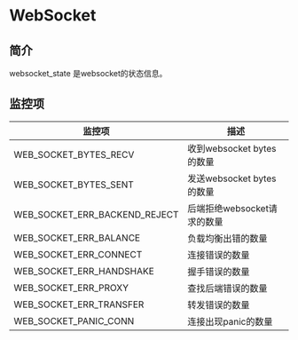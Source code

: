# WebSocket

## 简介

websocket_state 是websocket的状态信息。

## 监控项

| 监控项                        | 描述                        |
| ----------------------------- | --------------------------- |
| WEB_SOCKET_BYTES_RECV         | 收到websocket bytes的数量   |
| WEB_SOCKET_BYTES_SENT         | 发送websocket bytes的数量   |
| WEB_SOCKET_ERR_BACKEND_REJECT | 后端拒绝websocket请求的数量 |
| WEB_SOCKET_ERR_BALANCE        | 负载均衡出错的数量          |
| WEB_SOCKET_ERR_CONNECT        | 连接错误的数量              |
| WEB_SOCKET_ERR_HANDSHAKE      | 握手错误的数量              |
| WEB_SOCKET_ERR_PROXY          | 查找后端错误的数量          |
| WEB_SOCKET_ERR_TRANSFER       | 转发错误的数量              |
| WEB_SOCKET_PANIC_CONN         | 连接出现panic的数量         |


